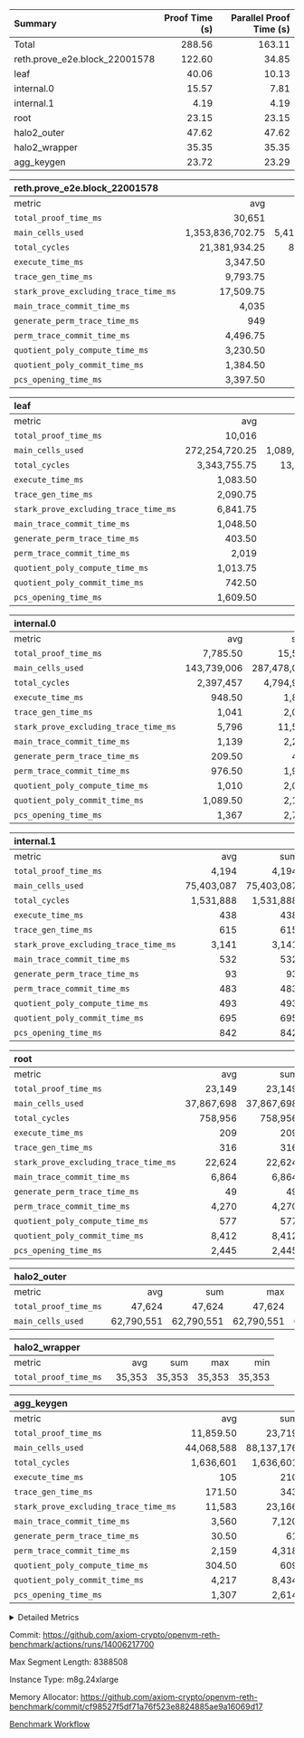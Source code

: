 | Summary | Proof Time (s) | Parallel Proof Time (s) |
|:---|---:|---:|
| Total |  288.56 |  163.11 |
| reth.prove_e2e.block_22001578 |  122.60 |  34.85 |
| leaf |  40.06 |  10.13 |
| internal.0 |  15.57 |  7.81 |
| internal.1 |  4.19 |  4.19 |
| root |  23.15 |  23.15 |
| halo2_outer |  47.62 |  47.62 |
| halo2_wrapper |  35.35 |  35.35 |
| agg_keygen |  23.72 |  23.29 |


| reth.prove_e2e.block_22001578 |||||
|:---|---:|---:|---:|---:|
|metric|avg|sum|max|min|
| `total_proof_time_ms ` |  30,651 |  122,604 |  34,847 |  25,988 |
| `main_cells_used     ` |  1,353,836,702.75 |  5,415,346,811 |  1,655,702,003 |  1,012,664,655 |
| `total_cycles        ` |  21,381,934.25 |  85,527,737 |  24,977,199 |  18,410,005 |
| `execute_time_ms     ` |  3,347.50 |  13,390 |  4,396 |  2,675 |
| `trace_gen_time_ms   ` |  9,793.75 |  39,175 |  10,578 |  9,049 |
| `stark_prove_excluding_trace_time_ms` |  17,509.75 |  70,039 |  20,580 |  14,264 |
| `main_trace_commit_time_ms` |  4,035 |  16,140 |  5,208 |  2,865 |
| `generate_perm_trace_time_ms` |  949 |  3,796 |  1,018 |  887 |
| `perm_trace_commit_time_ms` |  4,496.75 |  17,987 |  5,147 |  3,914 |
| `quotient_poly_compute_time_ms` |  3,230.50 |  12,922 |  4,264 |  2,126 |
| `quotient_poly_commit_time_ms` |  1,384.50 |  5,538 |  1,487 |  1,306 |
| `pcs_opening_time_ms ` |  3,397.50 |  13,590 |  3,557 |  3,097 |

| leaf |||||
|:---|---:|---:|---:|---:|
|metric|avg|sum|max|min|
| `total_proof_time_ms ` |  10,016 |  40,064 |  10,135 |  9,746 |
| `main_cells_used     ` |  272,254,720.25 |  1,089,018,881 |  280,092,540 |  252,503,618 |
| `total_cycles        ` |  3,343,755.75 |  13,375,023 |  3,460,610 |  3,076,796 |
| `execute_time_ms     ` |  1,083.50 |  4,334 |  1,115 |  1,011 |
| `trace_gen_time_ms   ` |  2,090.75 |  8,363 |  2,158 |  1,944 |
| `stark_prove_excluding_trace_time_ms` |  6,841.75 |  27,367 |  6,902 |  6,791 |
| `main_trace_commit_time_ms` |  1,048.50 |  4,194 |  1,059 |  1,027 |
| `generate_perm_trace_time_ms` |  403.50 |  1,614 |  409 |  400 |
| `perm_trace_commit_time_ms` |  2,019 |  8,076 |  2,032 |  1,996 |
| `quotient_poly_compute_time_ms` |  1,013.75 |  4,055 |  1,020 |  1,006 |
| `quotient_poly_commit_time_ms` |  742.50 |  2,970 |  751 |  733 |
| `pcs_opening_time_ms ` |  1,609.50 |  6,438 |  1,647 |  1,584 |

| internal.0 |||||
|:---|---:|---:|---:|---:|
|metric|avg|sum|max|min|
| `total_proof_time_ms ` |  7,785.50 |  15,571 |  7,806 |  7,765 |
| `main_cells_used     ` |  143,739,006 |  287,478,012 |  143,739,783 |  143,738,229 |
| `total_cycles        ` |  2,397,457 |  4,794,914 |  2,397,515 |  2,397,399 |
| `execute_time_ms     ` |  948.50 |  1,897 |  949 |  948 |
| `trace_gen_time_ms   ` |  1,041 |  2,082 |  1,046 |  1,036 |
| `stark_prove_excluding_trace_time_ms` |  5,796 |  11,592 |  5,811 |  5,781 |
| `main_trace_commit_time_ms` |  1,139 |  2,278 |  1,139 |  1,139 |
| `generate_perm_trace_time_ms` |  209.50 |  419 |  219 |  200 |
| `perm_trace_commit_time_ms` |  976.50 |  1,953 |  982 |  971 |
| `quotient_poly_compute_time_ms` |  1,010 |  2,020 |  1,013 |  1,007 |
| `quotient_poly_commit_time_ms` |  1,089.50 |  2,179 |  1,091 |  1,088 |
| `pcs_opening_time_ms ` |  1,367 |  2,734 |  1,372 |  1,362 |

| internal.1 |||||
|:---|---:|---:|---:|---:|
|metric|avg|sum|max|min|
| `total_proof_time_ms ` |  4,194 |  4,194 |  4,194 |  4,194 |
| `main_cells_used     ` |  75,403,087 |  75,403,087 |  75,403,087 |  75,403,087 |
| `total_cycles        ` |  1,531,888 |  1,531,888 |  1,531,888 |  1,531,888 |
| `execute_time_ms     ` |  438 |  438 |  438 |  438 |
| `trace_gen_time_ms   ` |  615 |  615 |  615 |  615 |
| `stark_prove_excluding_trace_time_ms` |  3,141 |  3,141 |  3,141 |  3,141 |
| `main_trace_commit_time_ms` |  532 |  532 |  532 |  532 |
| `generate_perm_trace_time_ms` |  93 |  93 |  93 |  93 |
| `perm_trace_commit_time_ms` |  483 |  483 |  483 |  483 |
| `quotient_poly_compute_time_ms` |  493 |  493 |  493 |  493 |
| `quotient_poly_commit_time_ms` |  695 |  695 |  695 |  695 |
| `pcs_opening_time_ms ` |  842 |  842 |  842 |  842 |

| root |||||
|:---|---:|---:|---:|---:|
|metric|avg|sum|max|min|
| `total_proof_time_ms ` |  23,149 |  23,149 |  23,149 |  23,149 |
| `main_cells_used     ` |  37,867,698 |  37,867,698 |  37,867,698 |  37,867,698 |
| `total_cycles        ` |  758,956 |  758,956 |  758,956 |  758,956 |
| `execute_time_ms     ` |  209 |  209 |  209 |  209 |
| `trace_gen_time_ms   ` |  316 |  316 |  316 |  316 |
| `stark_prove_excluding_trace_time_ms` |  22,624 |  22,624 |  22,624 |  22,624 |
| `main_trace_commit_time_ms` |  6,864 |  6,864 |  6,864 |  6,864 |
| `generate_perm_trace_time_ms` |  49 |  49 |  49 |  49 |
| `perm_trace_commit_time_ms` |  4,270 |  4,270 |  4,270 |  4,270 |
| `quotient_poly_compute_time_ms` |  577 |  577 |  577 |  577 |
| `quotient_poly_commit_time_ms` |  8,412 |  8,412 |  8,412 |  8,412 |
| `pcs_opening_time_ms ` |  2,445 |  2,445 |  2,445 |  2,445 |

| halo2_outer |||||
|:---|---:|---:|---:|---:|
|metric|avg|sum|max|min|
| `total_proof_time_ms ` |  47,624 |  47,624 |  47,624 |  47,624 |
| `main_cells_used     ` |  62,790,551 |  62,790,551 |  62,790,551 |  62,790,551 |

| halo2_wrapper |||||
|:---|---:|---:|---:|---:|
|metric|avg|sum|max|min|
| `total_proof_time_ms ` |  35,353 |  35,353 |  35,353 |  35,353 |

| agg_keygen |||||
|:---|---:|---:|---:|---:|
|metric|avg|sum|max|min|
| `total_proof_time_ms ` |  11,859.50 |  23,719 |  23,291 |  428 |
| `main_cells_used     ` |  44,068,588 |  88,137,176 |  87,209,105 |  928,071 |
| `total_cycles        ` |  1,636,601 |  1,636,601 |  1,636,601 |  1,636,601 |
| `execute_time_ms     ` |  105 |  210 |  210 |  0 |
| `trace_gen_time_ms   ` |  171.50 |  343 |  317 |  26 |
| `stark_prove_excluding_trace_time_ms` |  11,583 |  23,166 |  22,764 |  402 |
| `main_trace_commit_time_ms` |  3,560 |  7,120 |  7,069 |  51 |
| `generate_perm_trace_time_ms` |  30.50 |  61 |  51 |  10 |
| `perm_trace_commit_time_ms` |  2,159 |  4,318 |  4,268 |  50 |
| `quotient_poly_compute_time_ms` |  304.50 |  609 |  579 |  30 |
| `quotient_poly_commit_time_ms` |  4,217 |  8,434 |  8,376 |  58 |
| `pcs_opening_time_ms ` |  1,307 |  2,614 |  2,417 |  197 |



<details>
<summary>Detailed Metrics</summary>

| air_name | block_number | quotient_deg | interactions | constraints |
| --- | --- | --- | --- | --- |
| AccessAdapterAir<16> | 22001578 | 2 | 5 | 12 | 
| AccessAdapterAir<2> | 22001578 | 2 | 5 | 12 | 
| AccessAdapterAir<32> | 22001578 | 2 | 5 | 12 | 
| AccessAdapterAir<4> | 22001578 | 2 | 5 | 12 | 
| AccessAdapterAir<8> | 22001578 | 2 | 5 | 12 | 
| BitwiseOperationLookupAir<8> | 22001578 | 2 | 2 | 4 | 
| KeccakVmAir | 22001578 | 2 | 321 | 4,513 | 
| MemoryMerkleAir<8> | 22001578 | 2 | 4 | 39 | 
| PersistentBoundaryAir<8> | 22001578 | 2 | 3 | 7 | 
| PhantomAir | 22001578 | 2 | 3 | 5 | 
| Poseidon2PeripheryAir<BabyBearParameters>, 1> | 22001578 | 2 | 1 | 286 | 
| ProgramAir | 22001578 | 1 | 1 | 4 | 
| RangeTupleCheckerAir<2> | 22001578 | 1 | 1 | 4 | 
| Rv32HintStoreAir | 22001578 | 2 | 18 | 28 | 
| Sha256VmAir | 22001578 | 2 | 50 | 663 | 
| VariableRangeCheckerAir | 22001578 | 1 | 1 | 4 | 
| VmAirWrapper<Rv32BaseAluAdapterAir, BaseAluCoreAir<4, 8> | 22001578 | 2 | 20 | 37 | 
| VmAirWrapper<Rv32BaseAluAdapterAir, LessThanCoreAir<4, 8> | 22001578 | 2 | 18 | 40 | 
| VmAirWrapper<Rv32BaseAluAdapterAir, ShiftCoreAir<4, 8> | 22001578 | 2 | 24 | 91 | 
| VmAirWrapper<Rv32BranchAdapterAir, BranchEqualCoreAir<4> | 22001578 | 2 | 11 | 20 | 
| VmAirWrapper<Rv32BranchAdapterAir, BranchLessThanCoreAir<4, 8> | 22001578 | 2 | 13 | 35 | 
| VmAirWrapper<Rv32CondRdWriteAdapterAir, Rv32JalLuiCoreAir> | 22001578 | 2 | 10 | 18 | 
| VmAirWrapper<Rv32HeapAdapterAir<2, 32, 32>, BaseAluCoreAir<32, 8> | 22001578 | 2 | 61 | 126 | 
| VmAirWrapper<Rv32HeapAdapterAir<2, 32, 32>, LessThanCoreAir<32, 8> | 22001578 | 2 | 31 | 129 | 
| VmAirWrapper<Rv32HeapAdapterAir<2, 32, 32>, MultiplicationCoreAir<32, 8> | 22001578 | 2 | 61 | 57 | 
| VmAirWrapper<Rv32HeapAdapterAir<2, 32, 32>, ShiftCoreAir<32, 8> | 22001578 | 2 | 79 | 2,161 | 
| VmAirWrapper<Rv32HeapBranchAdapterAir<2, 32>, BranchEqualCoreAir<32> | 22001578 | 2 | 20 | 55 | 
| VmAirWrapper<Rv32HeapBranchAdapterAir<2, 32>, BranchLessThanCoreAir<32, 8> | 22001578 | 2 | 22 | 126 | 
| VmAirWrapper<Rv32IsEqualModAdapterAir<2, 1, 32, 32>, ModularIsEqualCoreAir<32, 4, 8> | 22001578 | 2 | 25 | 225 | 
| VmAirWrapper<Rv32IsEqualModAdapterAir<2, 3, 16, 48>, ModularIsEqualCoreAir<48, 4, 8> | 22001578 | 2 | 41 | 333 | 
| VmAirWrapper<Rv32JalrAdapterAir, Rv32JalrCoreAir> | 22001578 | 2 | 16 | 20 | 
| VmAirWrapper<Rv32LoadStoreAdapterAir, LoadSignExtendCoreAir<4, 8> | 22001578 | 2 | 18 | 33 | 
| VmAirWrapper<Rv32LoadStoreAdapterAir, LoadStoreCoreAir<4> | 22001578 | 2 | 17 | 40 | 
| VmAirWrapper<Rv32MultAdapterAir, DivRemCoreAir<4, 8> | 22001578 | 2 | 25 | 84 | 
| VmAirWrapper<Rv32MultAdapterAir, MulHCoreAir<4, 8> | 22001578 | 2 | 24 | 31 | 
| VmAirWrapper<Rv32MultAdapterAir, MultiplicationCoreAir<4, 8> | 22001578 | 2 | 19 | 19 | 
| VmAirWrapper<Rv32RdWriteAdapterAir, Rv32AuipcCoreAir> | 22001578 | 2 | 12 | 14 | 
| VmAirWrapper<Rv32VecHeapAdapterAir<1, 2, 2, 32, 32>, FieldExpressionCoreAir> | 22001578 | 2 | 415 | 480 | 
| VmAirWrapper<Rv32VecHeapAdapterAir<1, 6, 6, 16, 16>, FieldExpressionCoreAir> | 22001578 | 2 | 832 | 921 | 
| VmAirWrapper<Rv32VecHeapAdapterAir<2, 1, 1, 32, 32>, FieldExpressionCoreAir> | 22001578 | 2 | 158 | 190 | 
| VmAirWrapper<Rv32VecHeapAdapterAir<2, 2, 2, 32, 32>, FieldExpressionCoreAir> | 22001578 | 2 | 428 | 457 | 
| VmAirWrapper<Rv32VecHeapAdapterAir<2, 3, 3, 16, 16>, FieldExpressionCoreAir> | 22001578 | 2 | 246 | 288 | 
| VmAirWrapper<Rv32VecHeapAdapterAir<2, 6, 6, 16, 16>, FieldExpressionCoreAir> | 22001578 | 2 | 668 | 701 | 
| VmConnectorAir | 22001578 | 2 | 5 | 11 | 

| block_number | execute_time_ms |
| --- | --- |
| 22001578 | 211 | 

| group | air_name | block_number | rows | quotient_deg | prep_cols | perm_cols | main_cols | interactions | constraints | cells |
| --- | --- | --- | --- | --- | --- | --- | --- | --- | --- | --- |
| agg_keygen | AccessAdapterAir<16> | 22001578 |  | 2 |  |  |  | 5 | 12 |  | 
| agg_keygen | AccessAdapterAir<2> | 22001578 | 524,288 | 8 |  | 16 | 11 | 5 | 12 | 14,155,776 | 
| agg_keygen | AccessAdapterAir<32> | 22001578 |  | 2 |  |  |  | 5 | 12 |  | 
| agg_keygen | AccessAdapterAir<4> | 22001578 | 262,144 | 8 |  | 16 | 13 | 5 | 12 | 7,602,176 | 
| agg_keygen | AccessAdapterAir<8> | 22001578 | 8,192 | 8 |  | 16 | 17 | 5 | 12 | 270,336 | 
| agg_keygen | BitwiseOperationLookupAir<8> | 22001578 |  | 2 |  |  |  | 2 | 4 |  | 
| agg_keygen | FriReducedOpeningAir | 22001578 | 524,288 | 8 |  | 84 | 27 | 39 | 71 | 58,195,968 | 
| agg_keygen | JalRangeCheckAir | 22001578 | 65,536 | 8 |  | 28 | 12 | 9 | 14 | 2,621,440 | 
| agg_keygen | MemoryMerkleAir<8> | 22001578 |  | 2 |  |  |  | 4 | 39 |  | 
| agg_keygen | NativePoseidon2Air<BabyBearParameters>, 1> | 22001578 | 65,536 | 8 |  | 312 | 398 | 136 | 572 | 46,530,560 | 
| agg_keygen | PersistentBoundaryAir<8> | 22001578 |  | 2 |  |  |  | 3 | 7 |  | 
| agg_keygen | PhantomAir | 22001578 | 32,768 | 4 |  | 12 | 6 | 3 | 5 | 589,824 | 
| agg_keygen | Poseidon2PeripheryAir<BabyBearParameters>, 1> | 22001578 |  | 2 |  |  |  | 1 | 286 |  | 
| agg_keygen | ProgramAir | 22001578 | 131,072 | 1 |  | 8 | 10 | 1 | 4 | 2,359,296 | 
| agg_keygen | RangeTupleCheckerAir<2> | 22001578 |  | 1 |  |  |  | 1 | 4 |  | 
| agg_keygen | Rv32HintStoreAir | 22001578 |  | 2 |  |  |  | 18 | 28 |  | 
| agg_keygen | VariableRangeCheckerAir | 22001578 | 262,144 | 1 | 2 | 8 | 1 | 1 | 4 | 2,359,296 | 
| agg_keygen | VmAirWrapper<AluNativeAdapterAir, FieldArithmeticCoreAir> | 22001578 | 1,048,576 | 8 |  | 36 | 29 | 15 | 27 | 68,157,440 | 
| agg_keygen | VmAirWrapper<BranchNativeAdapterAir, BranchEqualCoreAir<1> | 22001578 | 262,144 | 8 |  | 28 | 23 | 11 | 25 | 13,369,344 | 
| agg_keygen | VmAirWrapper<NativeAdapterAir<2, 0>, PublicValuesCoreAir> | 22001578 | 64 | 8 |  | 28 | 27 | 11 | 30 | 3,520 | 
| agg_keygen | VmAirWrapper<NativeLoadStoreAdapterAir<1>, NativeLoadStoreCoreAir<1> | 22001578 | 524,288 | 8 |  | 40 | 21 | 15 | 20 | 31,981,568 | 
| agg_keygen | VmAirWrapper<NativeLoadStoreAdapterAir<4>, NativeLoadStoreCoreAir<4> | 22001578 | 131,072 | 8 |  | 40 | 27 | 15 | 20 | 8,781,824 | 
| agg_keygen | VmAirWrapper<NativeVectorizedAdapterAir<4>, FieldExtensionCoreAir> | 22001578 | 131,072 | 8 |  | 36 | 38 | 15 | 27 | 9,699,328 | 
| agg_keygen | VmAirWrapper<Rv32BaseAluAdapterAir, BaseAluCoreAir<4, 8> | 22001578 |  | 2 |  |  |  | 20 | 37 |  | 
| agg_keygen | VmAirWrapper<Rv32BaseAluAdapterAir, LessThanCoreAir<4, 8> | 22001578 |  | 2 |  |  |  | 18 | 40 |  | 
| agg_keygen | VmAirWrapper<Rv32BaseAluAdapterAir, ShiftCoreAir<4, 8> | 22001578 |  | 2 |  |  |  | 24 | 91 |  | 
| agg_keygen | VmAirWrapper<Rv32BranchAdapterAir, BranchEqualCoreAir<4> | 22001578 |  | 2 |  |  |  | 11 | 20 |  | 
| agg_keygen | VmAirWrapper<Rv32BranchAdapterAir, BranchLessThanCoreAir<4, 8> | 22001578 |  | 2 |  |  |  | 13 | 35 |  | 
| agg_keygen | VmAirWrapper<Rv32CondRdWriteAdapterAir, Rv32JalLuiCoreAir> | 22001578 |  | 2 |  |  |  | 10 | 18 |  | 
| agg_keygen | VmAirWrapper<Rv32JalrAdapterAir, Rv32JalrCoreAir> | 22001578 |  | 2 |  |  |  | 16 | 20 |  | 
| agg_keygen | VmAirWrapper<Rv32LoadStoreAdapterAir, LoadSignExtendCoreAir<4, 8> | 22001578 |  | 2 |  |  |  | 18 | 33 |  | 
| agg_keygen | VmAirWrapper<Rv32LoadStoreAdapterAir, LoadStoreCoreAir<4> | 22001578 |  | 2 |  |  |  | 17 | 40 |  | 
| agg_keygen | VmAirWrapper<Rv32MultAdapterAir, DivRemCoreAir<4, 8> | 22001578 |  | 2 |  |  |  | 25 | 84 |  | 
| agg_keygen | VmAirWrapper<Rv32MultAdapterAir, MulHCoreAir<4, 8> | 22001578 |  | 2 |  |  |  | 24 | 31 |  | 
| agg_keygen | VmAirWrapper<Rv32MultAdapterAir, MultiplicationCoreAir<4, 8> | 22001578 |  | 2 |  |  |  | 19 | 19 |  | 
| agg_keygen | VmAirWrapper<Rv32RdWriteAdapterAir, Rv32AuipcCoreAir> | 22001578 |  | 2 |  |  |  | 12 | 14 |  | 
| agg_keygen | VmConnectorAir | 22001578 | 2 | 8 | 1 | 16 | 5 | 5 | 11 | 42 | 
| agg_keygen | VolatileBoundaryAir | 22001578 | 131,072 | 8 |  | 20 | 12 | 7 | 19 | 4,194,304 | 

| group | air_name | block_number | idx | rows | prep_cols | perm_cols | main_cols | cells |
| --- | --- | --- | --- | --- | --- | --- | --- | --- |
| internal.0 | AccessAdapterAir<2> | 22001578 | 0 | 1,048,576 |  | 12 | 11 | 24,117,248 | 
| internal.0 | AccessAdapterAir<2> | 22001578 | 1 | 1,048,576 |  | 12 | 11 | 24,117,248 | 
| internal.0 | AccessAdapterAir<4> | 22001578 | 0 | 262,144 |  | 12 | 13 | 6,553,600 | 
| internal.0 | AccessAdapterAir<4> | 22001578 | 1 | 262,144 |  | 12 | 13 | 6,553,600 | 
| internal.0 | AccessAdapterAir<8> | 22001578 | 0 | 8,192 |  | 12 | 17 | 237,568 | 
| internal.0 | AccessAdapterAir<8> | 22001578 | 1 | 8,192 |  | 12 | 17 | 237,568 | 
| internal.0 | FriReducedOpeningAir | 22001578 | 0 | 1,048,576 |  | 44 | 27 | 74,448,896 | 
| internal.0 | FriReducedOpeningAir | 22001578 | 1 | 1,048,576 |  | 44 | 27 | 74,448,896 | 
| internal.0 | JalRangeCheckAir | 22001578 | 0 | 131,072 |  | 16 | 12 | 3,670,016 | 
| internal.0 | JalRangeCheckAir | 22001578 | 1 | 131,072 |  | 16 | 12 | 3,670,016 | 
| internal.0 | NativePoseidon2Air<BabyBearParameters>, 1> | 22001578 | 0 | 262,144 |  | 160 | 398 | 146,276,352 | 
| internal.0 | NativePoseidon2Air<BabyBearParameters>, 1> | 22001578 | 1 | 262,144 |  | 160 | 398 | 146,276,352 | 
| internal.0 | PhantomAir | 22001578 | 0 | 65,536 |  | 8 | 6 | 917,504 | 
| internal.0 | PhantomAir | 22001578 | 1 | 65,536 |  | 8 | 6 | 917,504 | 
| internal.0 | ProgramAir | 22001578 | 0 | 131,072 |  | 8 | 10 | 2,359,296 | 
| internal.0 | ProgramAir | 22001578 | 1 | 131,072 |  | 8 | 10 | 2,359,296 | 
| internal.0 | VariableRangeCheckerAir | 22001578 | 0 | 262,144 | 2 | 8 | 1 | 2,359,296 | 
| internal.0 | VariableRangeCheckerAir | 22001578 | 1 | 262,144 | 2 | 8 | 1 | 2,359,296 | 
| internal.0 | VmAirWrapper<AluNativeAdapterAir, FieldArithmeticCoreAir> | 22001578 | 0 | 2,097,152 |  | 20 | 29 | 102,760,448 | 
| internal.0 | VmAirWrapper<AluNativeAdapterAir, FieldArithmeticCoreAir> | 22001578 | 1 | 2,097,152 |  | 20 | 29 | 102,760,448 | 
| internal.0 | VmAirWrapper<BranchNativeAdapterAir, BranchEqualCoreAir<1> | 22001578 | 0 | 262,144 |  | 16 | 23 | 10,223,616 | 
| internal.0 | VmAirWrapper<BranchNativeAdapterAir, BranchEqualCoreAir<1> | 22001578 | 1 | 262,144 |  | 16 | 23 | 10,223,616 | 
| internal.0 | VmAirWrapper<NativeAdapterAir<2, 0>, PublicValuesCoreAir> | 22001578 | 0 | 64 |  | 16 | 23 | 2,496 | 
| internal.0 | VmAirWrapper<NativeAdapterAir<2, 0>, PublicValuesCoreAir> | 22001578 | 1 | 64 |  | 16 | 23 | 2,496 | 
| internal.0 | VmAirWrapper<NativeLoadStoreAdapterAir<1>, NativeLoadStoreCoreAir<1> | 22001578 | 0 | 524,288 |  | 24 | 21 | 23,592,960 | 
| internal.0 | VmAirWrapper<NativeLoadStoreAdapterAir<1>, NativeLoadStoreCoreAir<1> | 22001578 | 1 | 524,288 |  | 24 | 21 | 23,592,960 | 
| internal.0 | VmAirWrapper<NativeLoadStoreAdapterAir<4>, NativeLoadStoreCoreAir<4> | 22001578 | 0 | 262,144 |  | 24 | 27 | 13,369,344 | 
| internal.0 | VmAirWrapper<NativeLoadStoreAdapterAir<4>, NativeLoadStoreCoreAir<4> | 22001578 | 1 | 262,144 |  | 24 | 27 | 13,369,344 | 
| internal.0 | VmAirWrapper<NativeVectorizedAdapterAir<4>, FieldExtensionCoreAir> | 22001578 | 0 | 262,144 |  | 20 | 38 | 15,204,352 | 
| internal.0 | VmAirWrapper<NativeVectorizedAdapterAir<4>, FieldExtensionCoreAir> | 22001578 | 1 | 262,144 |  | 20 | 38 | 15,204,352 | 
| internal.0 | VmConnectorAir | 22001578 | 0 | 2 | 1 | 12 | 5 | 34 | 
| internal.0 | VmConnectorAir | 22001578 | 1 | 2 | 1 | 12 | 5 | 34 | 
| internal.0 | VolatileBoundaryAir | 22001578 | 0 | 262,144 |  | 12 | 12 | 6,291,456 | 
| internal.0 | VolatileBoundaryAir | 22001578 | 1 | 262,144 |  | 12 | 12 | 6,291,456 | 
| internal.1 | AccessAdapterAir<2> | 22001578 | 2 | 524,288 |  | 12 | 11 | 12,058,624 | 
| internal.1 | AccessAdapterAir<4> | 22001578 | 2 | 262,144 |  | 12 | 13 | 6,553,600 | 
| internal.1 | AccessAdapterAir<8> | 22001578 | 2 | 8,192 |  | 12 | 17 | 237,568 | 
| internal.1 | FriReducedOpeningAir | 22001578 | 2 | 262,144 |  | 44 | 27 | 18,612,224 | 
| internal.1 | JalRangeCheckAir | 22001578 | 2 | 65,536 |  | 16 | 12 | 1,835,008 | 
| internal.1 | NativePoseidon2Air<BabyBearParameters>, 1> | 22001578 | 2 | 65,536 |  | 160 | 398 | 36,569,088 | 
| internal.1 | PhantomAir | 22001578 | 2 | 16,384 |  | 8 | 6 | 229,376 | 
| internal.1 | ProgramAir | 22001578 | 2 | 131,072 |  | 8 | 10 | 2,359,296 | 
| internal.1 | VariableRangeCheckerAir | 22001578 | 2 | 262,144 | 2 | 8 | 1 | 2,359,296 | 
| internal.1 | VmAirWrapper<AluNativeAdapterAir, FieldArithmeticCoreAir> | 22001578 | 2 | 1,048,576 |  | 20 | 29 | 51,380,224 | 
| internal.1 | VmAirWrapper<BranchNativeAdapterAir, BranchEqualCoreAir<1> | 22001578 | 2 | 262,144 |  | 16 | 23 | 10,223,616 | 
| internal.1 | VmAirWrapper<NativeAdapterAir<2, 0>, PublicValuesCoreAir> | 22001578 | 2 | 64 |  | 16 | 23 | 2,496 | 
| internal.1 | VmAirWrapper<NativeLoadStoreAdapterAir<1>, NativeLoadStoreCoreAir<1> | 22001578 | 2 | 524,288 |  | 24 | 21 | 23,592,960 | 
| internal.1 | VmAirWrapper<NativeLoadStoreAdapterAir<4>, NativeLoadStoreCoreAir<4> | 22001578 | 2 | 131,072 |  | 24 | 27 | 6,684,672 | 
| internal.1 | VmAirWrapper<NativeVectorizedAdapterAir<4>, FieldExtensionCoreAir> | 22001578 | 2 | 131,072 |  | 20 | 38 | 7,602,176 | 
| internal.1 | VmConnectorAir | 22001578 | 2 | 2 | 1 | 12 | 5 | 34 | 
| internal.1 | VolatileBoundaryAir | 22001578 | 2 | 131,072 |  | 12 | 12 | 3,145,728 | 
| leaf | AccessAdapterAir<2> | 22001578 | 0 | 2,097,152 |  | 16 | 11 | 56,623,104 | 
| leaf | AccessAdapterAir<2> | 22001578 | 1 | 2,097,152 |  | 16 | 11 | 56,623,104 | 
| leaf | AccessAdapterAir<2> | 22001578 | 2 | 2,097,152 |  | 16 | 11 | 56,623,104 | 
| leaf | AccessAdapterAir<2> | 22001578 | 3 | 2,097,152 |  | 16 | 11 | 56,623,104 | 
| leaf | AccessAdapterAir<4> | 22001578 | 0 | 1,048,576 |  | 16 | 13 | 30,408,704 | 
| leaf | AccessAdapterAir<4> | 22001578 | 1 | 1,048,576 |  | 16 | 13 | 30,408,704 | 
| leaf | AccessAdapterAir<4> | 22001578 | 2 | 1,048,576 |  | 16 | 13 | 30,408,704 | 
| leaf | AccessAdapterAir<4> | 22001578 | 3 | 1,048,576 |  | 16 | 13 | 30,408,704 | 
| leaf | AccessAdapterAir<8> | 22001578 | 0 | 32,768 |  | 16 | 17 | 1,081,344 | 
| leaf | AccessAdapterAir<8> | 22001578 | 1 | 32,768 |  | 16 | 17 | 1,081,344 | 
| leaf | AccessAdapterAir<8> | 22001578 | 2 | 32,768 |  | 16 | 17 | 1,081,344 | 
| leaf | AccessAdapterAir<8> | 22001578 | 3 | 32,768 |  | 16 | 17 | 1,081,344 | 
| leaf | FriReducedOpeningAir | 22001578 | 0 | 4,194,304 |  | 84 | 27 | 465,567,744 | 
| leaf | FriReducedOpeningAir | 22001578 | 1 | 4,194,304 |  | 84 | 27 | 465,567,744 | 
| leaf | FriReducedOpeningAir | 22001578 | 2 | 4,194,304 |  | 84 | 27 | 465,567,744 | 
| leaf | FriReducedOpeningAir | 22001578 | 3 | 4,194,304 |  | 84 | 27 | 465,567,744 | 
| leaf | JalRangeCheckAir | 22001578 | 0 | 65,536 |  | 28 | 12 | 2,621,440 | 
| leaf | JalRangeCheckAir | 22001578 | 1 | 65,536 |  | 28 | 12 | 2,621,440 | 
| leaf | JalRangeCheckAir | 22001578 | 2 | 65,536 |  | 28 | 12 | 2,621,440 | 
| leaf | JalRangeCheckAir | 22001578 | 3 | 65,536 |  | 28 | 12 | 2,621,440 | 
| leaf | NativePoseidon2Air<BabyBearParameters>, 1> | 22001578 | 0 | 262,144 |  | 312 | 398 | 186,122,240 | 
| leaf | NativePoseidon2Air<BabyBearParameters>, 1> | 22001578 | 1 | 262,144 |  | 312 | 398 | 186,122,240 | 
| leaf | NativePoseidon2Air<BabyBearParameters>, 1> | 22001578 | 2 | 262,144 |  | 312 | 398 | 186,122,240 | 
| leaf | NativePoseidon2Air<BabyBearParameters>, 1> | 22001578 | 3 | 262,144 |  | 312 | 398 | 186,122,240 | 
| leaf | PhantomAir | 22001578 | 0 | 32,768 |  | 12 | 6 | 589,824 | 
| leaf | PhantomAir | 22001578 | 1 | 32,768 |  | 12 | 6 | 589,824 | 
| leaf | PhantomAir | 22001578 | 2 | 32,768 |  | 12 | 6 | 589,824 | 
| leaf | PhantomAir | 22001578 | 3 | 32,768 |  | 12 | 6 | 589,824 | 
| leaf | ProgramAir | 22001578 | 0 | 2,097,152 |  | 8 | 10 | 37,748,736 | 
| leaf | ProgramAir | 22001578 | 1 | 2,097,152 |  | 8 | 10 | 37,748,736 | 
| leaf | ProgramAir | 22001578 | 2 | 2,097,152 |  | 8 | 10 | 37,748,736 | 
| leaf | ProgramAir | 22001578 | 3 | 2,097,152 |  | 8 | 10 | 37,748,736 | 
| leaf | VariableRangeCheckerAir | 22001578 | 0 | 262,144 | 2 | 8 | 1 | 2,359,296 | 
| leaf | VariableRangeCheckerAir | 22001578 | 1 | 262,144 | 2 | 8 | 1 | 2,359,296 | 
| leaf | VariableRangeCheckerAir | 22001578 | 2 | 262,144 | 2 | 8 | 1 | 2,359,296 | 
| leaf | VariableRangeCheckerAir | 22001578 | 3 | 262,144 | 2 | 8 | 1 | 2,359,296 | 
| leaf | VmAirWrapper<AluNativeAdapterAir, FieldArithmeticCoreAir> | 22001578 | 0 | 2,097,152 |  | 36 | 29 | 136,314,880 | 
| leaf | VmAirWrapper<AluNativeAdapterAir, FieldArithmeticCoreAir> | 22001578 | 1 | 2,097,152 |  | 36 | 29 | 136,314,880 | 
| leaf | VmAirWrapper<AluNativeAdapterAir, FieldArithmeticCoreAir> | 22001578 | 2 | 2,097,152 |  | 36 | 29 | 136,314,880 | 
| leaf | VmAirWrapper<AluNativeAdapterAir, FieldArithmeticCoreAir> | 22001578 | 3 | 2,097,152 |  | 36 | 29 | 136,314,880 | 
| leaf | VmAirWrapper<BranchNativeAdapterAir, BranchEqualCoreAir<1> | 22001578 | 0 | 524,288 |  | 28 | 23 | 26,738,688 | 
| leaf | VmAirWrapper<BranchNativeAdapterAir, BranchEqualCoreAir<1> | 22001578 | 1 | 524,288 |  | 28 | 23 | 26,738,688 | 
| leaf | VmAirWrapper<BranchNativeAdapterAir, BranchEqualCoreAir<1> | 22001578 | 2 | 524,288 |  | 28 | 23 | 26,738,688 | 
| leaf | VmAirWrapper<BranchNativeAdapterAir, BranchEqualCoreAir<1> | 22001578 | 3 | 524,288 |  | 28 | 23 | 26,738,688 | 
| leaf | VmAirWrapper<NativeAdapterAir<2, 0>, PublicValuesCoreAir> | 22001578 | 0 | 64 |  | 28 | 27 | 3,520 | 
| leaf | VmAirWrapper<NativeAdapterAir<2, 0>, PublicValuesCoreAir> | 22001578 | 1 | 64 |  | 28 | 27 | 3,520 | 
| leaf | VmAirWrapper<NativeAdapterAir<2, 0>, PublicValuesCoreAir> | 22001578 | 2 | 64 |  | 28 | 27 | 3,520 | 
| leaf | VmAirWrapper<NativeAdapterAir<2, 0>, PublicValuesCoreAir> | 22001578 | 3 | 64 |  | 28 | 27 | 3,520 | 
| leaf | VmAirWrapper<NativeLoadStoreAdapterAir<1>, NativeLoadStoreCoreAir<1> | 22001578 | 0 | 1,048,576 |  | 40 | 21 | 63,963,136 | 
| leaf | VmAirWrapper<NativeLoadStoreAdapterAir<1>, NativeLoadStoreCoreAir<1> | 22001578 | 1 | 1,048,576 |  | 40 | 21 | 63,963,136 | 
| leaf | VmAirWrapper<NativeLoadStoreAdapterAir<1>, NativeLoadStoreCoreAir<1> | 22001578 | 2 | 1,048,576 |  | 40 | 21 | 63,963,136 | 
| leaf | VmAirWrapper<NativeLoadStoreAdapterAir<1>, NativeLoadStoreCoreAir<1> | 22001578 | 3 | 1,048,576 |  | 40 | 21 | 63,963,136 | 
| leaf | VmAirWrapper<NativeLoadStoreAdapterAir<4>, NativeLoadStoreCoreAir<4> | 22001578 | 0 | 262,144 |  | 40 | 27 | 17,563,648 | 
| leaf | VmAirWrapper<NativeLoadStoreAdapterAir<4>, NativeLoadStoreCoreAir<4> | 22001578 | 1 | 262,144 |  | 40 | 27 | 17,563,648 | 
| leaf | VmAirWrapper<NativeLoadStoreAdapterAir<4>, NativeLoadStoreCoreAir<4> | 22001578 | 2 | 262,144 |  | 40 | 27 | 17,563,648 | 
| leaf | VmAirWrapper<NativeLoadStoreAdapterAir<4>, NativeLoadStoreCoreAir<4> | 22001578 | 3 | 262,144 |  | 40 | 27 | 17,563,648 | 
| leaf | VmAirWrapper<NativeVectorizedAdapterAir<4>, FieldExtensionCoreAir> | 22001578 | 0 | 262,144 |  | 36 | 38 | 19,398,656 | 
| leaf | VmAirWrapper<NativeVectorizedAdapterAir<4>, FieldExtensionCoreAir> | 22001578 | 1 | 524,288 |  | 36 | 38 | 38,797,312 | 
| leaf | VmAirWrapper<NativeVectorizedAdapterAir<4>, FieldExtensionCoreAir> | 22001578 | 2 | 524,288 |  | 36 | 38 | 38,797,312 | 
| leaf | VmAirWrapper<NativeVectorizedAdapterAir<4>, FieldExtensionCoreAir> | 22001578 | 3 | 524,288 |  | 36 | 38 | 38,797,312 | 
| leaf | VmConnectorAir | 22001578 | 0 | 2 | 1 | 16 | 5 | 42 | 
| leaf | VmConnectorAir | 22001578 | 1 | 2 | 1 | 16 | 5 | 42 | 
| leaf | VmConnectorAir | 22001578 | 2 | 2 | 1 | 16 | 5 | 42 | 
| leaf | VmConnectorAir | 22001578 | 3 | 2 | 1 | 16 | 5 | 42 | 
| leaf | VolatileBoundaryAir | 22001578 | 0 | 1,048,576 |  | 20 | 12 | 33,554,432 | 
| leaf | VolatileBoundaryAir | 22001578 | 1 | 1,048,576 |  | 20 | 12 | 33,554,432 | 
| leaf | VolatileBoundaryAir | 22001578 | 2 | 1,048,576 |  | 20 | 12 | 33,554,432 | 
| leaf | VolatileBoundaryAir | 22001578 | 3 | 1,048,576 |  | 20 | 12 | 33,554,432 | 
| root | AccessAdapterAir<2> | 22001578 | 0 | 262,144 |  | 8 | 11 | 4,980,736 | 
| root | AccessAdapterAir<4> | 22001578 | 0 | 131,072 |  | 8 | 13 | 2,752,512 | 
| root | AccessAdapterAir<8> | 22001578 | 0 | 4,096 |  | 8 | 17 | 102,400 | 
| root | FriReducedOpeningAir | 22001578 | 0 | 131,072 |  | 24 | 27 | 6,684,672 | 
| root | JalRangeCheckAir | 22001578 | 0 | 32,768 |  | 12 | 12 | 786,432 | 
| root | NativePoseidon2Air<BabyBearParameters>, 1> | 22001578 | 0 | 32,768 |  | 84 | 398 | 15,794,176 | 
| root | PhantomAir | 22001578 | 0 | 8,192 |  | 8 | 6 | 114,688 | 
| root | ProgramAir | 22001578 | 0 | 131,072 |  | 8 | 10 | 2,359,296 | 
| root | VariableRangeCheckerAir | 22001578 | 0 | 262,144 | 2 | 8 | 1 | 2,359,296 | 
| root | VmAirWrapper<AluNativeAdapterAir, FieldArithmeticCoreAir> | 22001578 | 0 | 524,288 |  | 12 | 29 | 21,495,808 | 
| root | VmAirWrapper<BranchNativeAdapterAir, BranchEqualCoreAir<1> | 22001578 | 0 | 131,072 |  | 12 | 23 | 4,587,520 | 
| root | VmAirWrapper<NativeAdapterAir<2, 0>, PublicValuesCoreAir> | 22001578 | 0 | 64 |  | 12 | 22 | 2,176 | 
| root | VmAirWrapper<NativeLoadStoreAdapterAir<1>, NativeLoadStoreCoreAir<1> | 22001578 | 0 | 262,144 |  | 16 | 21 | 9,699,328 | 
| root | VmAirWrapper<NativeLoadStoreAdapterAir<4>, NativeLoadStoreCoreAir<4> | 22001578 | 0 | 65,536 |  | 16 | 27 | 2,818,048 | 
| root | VmAirWrapper<NativeVectorizedAdapterAir<4>, FieldExtensionCoreAir> | 22001578 | 0 | 65,536 |  | 12 | 38 | 3,276,800 | 
| root | VmConnectorAir | 22001578 | 0 | 2 | 1 | 8 | 5 | 26 | 
| root | VolatileBoundaryAir | 22001578 | 0 | 131,072 |  | 8 | 12 | 2,621,440 | 

| group | air_name | block_number | segment | rows | prep_cols | perm_cols | main_cols | cells |
| --- | --- | --- | --- | --- | --- | --- | --- | --- |
| agg_keygen | AccessAdapterAir<16> | 22001578 | 0 | 1 |  | 16 | 25 | 41 | 
| agg_keygen | AccessAdapterAir<2> | 22001578 | 0 | 1 |  | 16 | 11 | 27 | 
| agg_keygen | AccessAdapterAir<32> | 22001578 | 0 | 1 |  | 16 | 41 | 57 | 
| agg_keygen | AccessAdapterAir<4> | 22001578 | 0 | 1 |  | 16 | 13 | 29 | 
| agg_keygen | AccessAdapterAir<8> | 22001578 | 0 | 1 |  | 16 | 17 | 33 | 
| agg_keygen | BitwiseOperationLookupAir<8> | 22001578 | 0 | 65,536 | 3 | 8 | 2 | 655,360 | 
| agg_keygen | MemoryMerkleAir<8> | 22001578 | 0 | 64 |  | 16 | 32 | 3,072 | 
| agg_keygen | PersistentBoundaryAir<8> | 22001578 | 0 | 1 |  | 12 | 20 | 32 | 
| agg_keygen | PhantomAir | 22001578 | 0 | 1 |  | 12 | 6 | 18 | 
| agg_keygen | Poseidon2PeripheryAir<BabyBearParameters>, 1> | 22001578 | 0 | 32 |  | 8 | 300 | 9,856 | 
| agg_keygen | ProgramAir | 22001578 | 0 | 1 |  | 8 | 10 | 18 | 
| agg_keygen | RangeTupleCheckerAir<2> | 22001578 | 0 | 524,288 | 2 | 8 | 1 | 4,718,592 | 
| agg_keygen | Rv32HintStoreAir | 22001578 | 0 | 1 |  | 44 | 32 | 76 | 
| agg_keygen | VariableRangeCheckerAir | 22001578 | 0 | 262,144 | 2 | 8 | 1 | 2,359,296 | 
| agg_keygen | VmAirWrapper<Rv32BaseAluAdapterAir, BaseAluCoreAir<4, 8> | 22001578 | 0 | 1 |  | 52 | 36 | 88 | 
| agg_keygen | VmAirWrapper<Rv32BaseAluAdapterAir, LessThanCoreAir<4, 8> | 22001578 | 0 | 1 |  | 40 | 37 | 77 | 
| agg_keygen | VmAirWrapper<Rv32BaseAluAdapterAir, ShiftCoreAir<4, 8> | 22001578 | 0 | 1 |  | 52 | 53 | 105 | 
| agg_keygen | VmAirWrapper<Rv32BranchAdapterAir, BranchEqualCoreAir<4> | 22001578 | 0 | 1 |  | 28 | 26 | 54 | 
| agg_keygen | VmAirWrapper<Rv32BranchAdapterAir, BranchLessThanCoreAir<4, 8> | 22001578 | 0 | 1 |  | 32 | 32 | 64 | 
| agg_keygen | VmAirWrapper<Rv32CondRdWriteAdapterAir, Rv32JalLuiCoreAir> | 22001578 | 0 | 1 |  | 28 | 18 | 46 | 
| agg_keygen | VmAirWrapper<Rv32JalrAdapterAir, Rv32JalrCoreAir> | 22001578 | 0 | 1 |  | 36 | 28 | 64 | 
| agg_keygen | VmAirWrapper<Rv32LoadStoreAdapterAir, LoadSignExtendCoreAir<4, 8> | 22001578 | 0 | 1 |  | 52 | 36 | 88 | 
| agg_keygen | VmAirWrapper<Rv32LoadStoreAdapterAir, LoadStoreCoreAir<4> | 22001578 | 0 | 1 |  | 52 | 41 | 93 | 
| agg_keygen | VmAirWrapper<Rv32MultAdapterAir, DivRemCoreAir<4, 8> | 22001578 | 0 | 1 |  | 72 | 59 | 131 | 
| agg_keygen | VmAirWrapper<Rv32MultAdapterAir, MulHCoreAir<4, 8> | 22001578 | 0 | 1 |  | 72 | 39 | 111 | 
| agg_keygen | VmAirWrapper<Rv32MultAdapterAir, MultiplicationCoreAir<4, 8> | 22001578 | 0 | 1 |  | 52 | 31 | 83 | 
| agg_keygen | VmAirWrapper<Rv32RdWriteAdapterAir, Rv32AuipcCoreAir> | 22001578 | 0 | 1 |  | 28 | 20 | 48 | 
| agg_keygen | VmConnectorAir | 22001578 | 0 | 2 | 1 | 16 | 5 | 42 | 
| reth.prove_e2e.block_22001578 | AccessAdapterAir<16> | 22001578 | 0 | 64 |  | 16 | 25 | 2,624 | 
| reth.prove_e2e.block_22001578 | AccessAdapterAir<16> | 22001578 | 1 | 524,288 |  | 16 | 25 | 21,495,808 | 
| reth.prove_e2e.block_22001578 | AccessAdapterAir<16> | 22001578 | 2 | 262,144 |  | 16 | 25 | 10,747,904 | 
| reth.prove_e2e.block_22001578 | AccessAdapterAir<16> | 22001578 | 3 | 131,072 |  | 16 | 25 | 5,373,952 | 
| reth.prove_e2e.block_22001578 | AccessAdapterAir<2> | 22001578 | 2 | 1,024 |  | 16 | 11 | 27,648 | 
| reth.prove_e2e.block_22001578 | AccessAdapterAir<2> | 22001578 | 3 | 131,072 |  | 16 | 11 | 3,538,944 | 
| reth.prove_e2e.block_22001578 | AccessAdapterAir<32> | 22001578 | 0 | 32 |  | 16 | 41 | 1,824 | 
| reth.prove_e2e.block_22001578 | AccessAdapterAir<32> | 22001578 | 1 | 262,144 |  | 16 | 41 | 14,942,208 | 
| reth.prove_e2e.block_22001578 | AccessAdapterAir<32> | 22001578 | 2 | 131,072 |  | 16 | 41 | 7,471,104 | 
| reth.prove_e2e.block_22001578 | AccessAdapterAir<32> | 22001578 | 3 | 65,536 |  | 16 | 41 | 3,735,552 | 
| reth.prove_e2e.block_22001578 | AccessAdapterAir<4> | 22001578 | 0 | 64 |  | 16 | 13 | 1,856 | 
| reth.prove_e2e.block_22001578 | AccessAdapterAir<4> | 22001578 | 2 | 1,024 |  | 16 | 13 | 29,696 | 
| reth.prove_e2e.block_22001578 | AccessAdapterAir<4> | 22001578 | 3 | 65,536 |  | 16 | 13 | 1,900,544 | 
| reth.prove_e2e.block_22001578 | AccessAdapterAir<8> | 22001578 | 0 | 1,048,576 |  | 16 | 17 | 34,603,008 | 
| reth.prove_e2e.block_22001578 | AccessAdapterAir<8> | 22001578 | 1 | 2,097,152 |  | 16 | 17 | 69,206,016 | 
| reth.prove_e2e.block_22001578 | AccessAdapterAir<8> | 22001578 | 2 | 2,097,152 |  | 16 | 17 | 69,206,016 | 
| reth.prove_e2e.block_22001578 | AccessAdapterAir<8> | 22001578 | 3 | 2,097,152 |  | 16 | 17 | 69,206,016 | 
| reth.prove_e2e.block_22001578 | BitwiseOperationLookupAir<8> | 22001578 | 0 | 65,536 | 3 | 8 | 2 | 655,360 | 
| reth.prove_e2e.block_22001578 | BitwiseOperationLookupAir<8> | 22001578 | 1 | 65,536 | 3 | 8 | 2 | 655,360 | 
| reth.prove_e2e.block_22001578 | BitwiseOperationLookupAir<8> | 22001578 | 2 | 65,536 | 3 | 8 | 2 | 655,360 | 
| reth.prove_e2e.block_22001578 | BitwiseOperationLookupAir<8> | 22001578 | 3 | 65,536 | 3 | 8 | 2 | 655,360 | 
| reth.prove_e2e.block_22001578 | KeccakVmAir | 22001578 | 0 | 1 |  | 1,056 | 3,163 | 4,219 | 
| reth.prove_e2e.block_22001578 | KeccakVmAir | 22001578 | 1 | 262,144 |  | 1,056 | 3,163 | 1,105,985,536 | 
| reth.prove_e2e.block_22001578 | KeccakVmAir | 22001578 | 2 | 16,384 |  | 1,056 | 3,163 | 69,124,096 | 
| reth.prove_e2e.block_22001578 | KeccakVmAir | 22001578 | 3 | 262,144 |  | 1,056 | 3,163 | 1,105,985,536 | 
| reth.prove_e2e.block_22001578 | MemoryMerkleAir<8> | 22001578 | 0 | 1,048,576 |  | 16 | 32 | 50,331,648 | 
| reth.prove_e2e.block_22001578 | MemoryMerkleAir<8> | 22001578 | 1 | 1,048,576 |  | 16 | 32 | 50,331,648 | 
| reth.prove_e2e.block_22001578 | MemoryMerkleAir<8> | 22001578 | 2 | 1,048,576 |  | 16 | 32 | 50,331,648 | 
| reth.prove_e2e.block_22001578 | MemoryMerkleAir<8> | 22001578 | 3 | 2,097,152 |  | 16 | 32 | 100,663,296 | 
| reth.prove_e2e.block_22001578 | PersistentBoundaryAir<8> | 22001578 | 0 | 1,048,576 |  | 12 | 20 | 33,554,432 | 
| reth.prove_e2e.block_22001578 | PersistentBoundaryAir<8> | 22001578 | 1 | 1,048,576 |  | 12 | 20 | 33,554,432 | 
| reth.prove_e2e.block_22001578 | PersistentBoundaryAir<8> | 22001578 | 2 | 1,048,576 |  | 12 | 20 | 33,554,432 | 
| reth.prove_e2e.block_22001578 | PersistentBoundaryAir<8> | 22001578 | 3 | 1,048,576 |  | 12 | 20 | 33,554,432 | 
| reth.prove_e2e.block_22001578 | PhantomAir | 22001578 | 0 | 4 |  | 12 | 6 | 72 | 
| reth.prove_e2e.block_22001578 | PhantomAir | 22001578 | 1 | 128 |  | 12 | 6 | 2,304 | 
| reth.prove_e2e.block_22001578 | PhantomAir | 22001578 | 2 | 128 |  | 12 | 6 | 2,304 | 
| reth.prove_e2e.block_22001578 | PhantomAir | 22001578 | 3 | 16 |  | 12 | 6 | 288 | 
| reth.prove_e2e.block_22001578 | Poseidon2PeripheryAir<BabyBearParameters>, 1> | 22001578 | 0 | 1,048,576 |  | 8 | 300 | 322,961,408 | 
| reth.prove_e2e.block_22001578 | Poseidon2PeripheryAir<BabyBearParameters>, 1> | 22001578 | 1 | 1,048,576 |  | 8 | 300 | 322,961,408 | 
| reth.prove_e2e.block_22001578 | Poseidon2PeripheryAir<BabyBearParameters>, 1> | 22001578 | 2 | 524,288 |  | 8 | 300 | 161,480,704 | 
| reth.prove_e2e.block_22001578 | Poseidon2PeripheryAir<BabyBearParameters>, 1> | 22001578 | 3 | 1,048,576 |  | 8 | 300 | 322,961,408 | 
| reth.prove_e2e.block_22001578 | ProgramAir | 22001578 | 0 | 1,048,576 |  | 8 | 10 | 18,874,368 | 
| reth.prove_e2e.block_22001578 | ProgramAir | 22001578 | 1 | 1,048,576 |  | 8 | 10 | 18,874,368 | 
| reth.prove_e2e.block_22001578 | ProgramAir | 22001578 | 2 | 1,048,576 |  | 8 | 10 | 18,874,368 | 
| reth.prove_e2e.block_22001578 | ProgramAir | 22001578 | 3 | 1,048,576 |  | 8 | 10 | 18,874,368 | 
| reth.prove_e2e.block_22001578 | RangeTupleCheckerAir<2> | 22001578 | 0 | 2,097,152 | 2 | 8 | 1 | 18,874,368 | 
| reth.prove_e2e.block_22001578 | RangeTupleCheckerAir<2> | 22001578 | 1 | 2,097,152 | 2 | 8 | 1 | 18,874,368 | 
| reth.prove_e2e.block_22001578 | RangeTupleCheckerAir<2> | 22001578 | 2 | 2,097,152 | 2 | 8 | 1 | 18,874,368 | 
| reth.prove_e2e.block_22001578 | RangeTupleCheckerAir<2> | 22001578 | 3 | 2,097,152 | 2 | 8 | 1 | 18,874,368 | 
| reth.prove_e2e.block_22001578 | Rv32HintStoreAir | 22001578 | 0 | 524,288 |  | 44 | 32 | 39,845,888 | 
| reth.prove_e2e.block_22001578 | Rv32HintStoreAir | 22001578 | 1 | 524,288 |  | 44 | 32 | 39,845,888 | 
| reth.prove_e2e.block_22001578 | Rv32HintStoreAir | 22001578 | 2 | 256 |  | 44 | 32 | 19,456 | 
| reth.prove_e2e.block_22001578 | Rv32HintStoreAir | 22001578 | 3 | 16 |  | 44 | 32 | 1,216 | 
| reth.prove_e2e.block_22001578 | VariableRangeCheckerAir | 22001578 | 0 | 262,144 | 2 | 8 | 1 | 2,359,296 | 
| reth.prove_e2e.block_22001578 | VariableRangeCheckerAir | 22001578 | 1 | 262,144 | 2 | 8 | 1 | 2,359,296 | 
| reth.prove_e2e.block_22001578 | VariableRangeCheckerAir | 22001578 | 2 | 262,144 | 2 | 8 | 1 | 2,359,296 | 
| reth.prove_e2e.block_22001578 | VariableRangeCheckerAir | 22001578 | 3 | 262,144 | 2 | 8 | 1 | 2,359,296 | 
| reth.prove_e2e.block_22001578 | VmAirWrapper<Rv32BaseAluAdapterAir, BaseAluCoreAir<4, 8> | 22001578 | 0 | 8,388,608 |  | 52 | 36 | 738,197,504 | 
| reth.prove_e2e.block_22001578 | VmAirWrapper<Rv32BaseAluAdapterAir, BaseAluCoreAir<4, 8> | 22001578 | 1 | 8,388,608 |  | 52 | 36 | 738,197,504 | 
| reth.prove_e2e.block_22001578 | VmAirWrapper<Rv32BaseAluAdapterAir, BaseAluCoreAir<4, 8> | 22001578 | 2 | 8,388,608 |  | 52 | 36 | 738,197,504 | 
| reth.prove_e2e.block_22001578 | VmAirWrapper<Rv32BaseAluAdapterAir, BaseAluCoreAir<4, 8> | 22001578 | 3 | 8,388,608 |  | 52 | 36 | 738,197,504 | 
| reth.prove_e2e.block_22001578 | VmAirWrapper<Rv32BaseAluAdapterAir, LessThanCoreAir<4, 8> | 22001578 | 0 | 524,288 |  | 40 | 37 | 40,370,176 | 
| reth.prove_e2e.block_22001578 | VmAirWrapper<Rv32BaseAluAdapterAir, LessThanCoreAir<4, 8> | 22001578 | 1 | 524,288 |  | 40 | 37 | 40,370,176 | 
| reth.prove_e2e.block_22001578 | VmAirWrapper<Rv32BaseAluAdapterAir, LessThanCoreAir<4, 8> | 22001578 | 2 | 524,288 |  | 40 | 37 | 40,370,176 | 
| reth.prove_e2e.block_22001578 | VmAirWrapper<Rv32BaseAluAdapterAir, LessThanCoreAir<4, 8> | 22001578 | 3 | 524,288 |  | 40 | 37 | 40,370,176 | 
| reth.prove_e2e.block_22001578 | VmAirWrapper<Rv32BaseAluAdapterAir, ShiftCoreAir<4, 8> | 22001578 | 0 | 1,048,576 |  | 52 | 53 | 110,100,480 | 
| reth.prove_e2e.block_22001578 | VmAirWrapper<Rv32BaseAluAdapterAir, ShiftCoreAir<4, 8> | 22001578 | 1 | 2,097,152 |  | 52 | 53 | 220,200,960 | 
| reth.prove_e2e.block_22001578 | VmAirWrapper<Rv32BaseAluAdapterAir, ShiftCoreAir<4, 8> | 22001578 | 2 | 2,097,152 |  | 52 | 53 | 220,200,960 | 
| reth.prove_e2e.block_22001578 | VmAirWrapper<Rv32BaseAluAdapterAir, ShiftCoreAir<4, 8> | 22001578 | 3 | 1,048,576 |  | 52 | 53 | 110,100,480 | 
| reth.prove_e2e.block_22001578 | VmAirWrapper<Rv32BranchAdapterAir, BranchEqualCoreAir<4> | 22001578 | 0 | 2,097,152 |  | 28 | 26 | 113,246,208 | 
| reth.prove_e2e.block_22001578 | VmAirWrapper<Rv32BranchAdapterAir, BranchEqualCoreAir<4> | 22001578 | 1 | 2,097,152 |  | 28 | 26 | 113,246,208 | 
| reth.prove_e2e.block_22001578 | VmAirWrapper<Rv32BranchAdapterAir, BranchEqualCoreAir<4> | 22001578 | 2 | 2,097,152 |  | 28 | 26 | 113,246,208 | 
| reth.prove_e2e.block_22001578 | VmAirWrapper<Rv32BranchAdapterAir, BranchEqualCoreAir<4> | 22001578 | 3 | 2,097,152 |  | 28 | 26 | 113,246,208 | 
| reth.prove_e2e.block_22001578 | VmAirWrapper<Rv32BranchAdapterAir, BranchLessThanCoreAir<4, 8> | 22001578 | 0 | 1,048,576 |  | 32 | 32 | 67,108,864 | 
| reth.prove_e2e.block_22001578 | VmAirWrapper<Rv32BranchAdapterAir, BranchLessThanCoreAir<4, 8> | 22001578 | 1 | 2,097,152 |  | 32 | 32 | 134,217,728 | 
| reth.prove_e2e.block_22001578 | VmAirWrapper<Rv32BranchAdapterAir, BranchLessThanCoreAir<4, 8> | 22001578 | 2 | 4,194,304 |  | 32 | 32 | 268,435,456 | 
| reth.prove_e2e.block_22001578 | VmAirWrapper<Rv32BranchAdapterAir, BranchLessThanCoreAir<4, 8> | 22001578 | 3 | 1,048,576 |  | 32 | 32 | 67,108,864 | 
| reth.prove_e2e.block_22001578 | VmAirWrapper<Rv32CondRdWriteAdapterAir, Rv32JalLuiCoreAir> | 22001578 | 0 | 1,048,576 |  | 28 | 18 | 48,234,496 | 
| reth.prove_e2e.block_22001578 | VmAirWrapper<Rv32CondRdWriteAdapterAir, Rv32JalLuiCoreAir> | 22001578 | 1 | 524,288 |  | 28 | 18 | 24,117,248 | 
| reth.prove_e2e.block_22001578 | VmAirWrapper<Rv32CondRdWriteAdapterAir, Rv32JalLuiCoreAir> | 22001578 | 2 | 524,288 |  | 28 | 18 | 24,117,248 | 
| reth.prove_e2e.block_22001578 | VmAirWrapper<Rv32CondRdWriteAdapterAir, Rv32JalLuiCoreAir> | 22001578 | 3 | 524,288 |  | 28 | 18 | 24,117,248 | 
| reth.prove_e2e.block_22001578 | VmAirWrapper<Rv32HeapAdapterAir<2, 32, 32>, BaseAluCoreAir<32, 8> | 22001578 | 1 | 4,096 |  | 192 | 168 | 1,474,560 | 
| reth.prove_e2e.block_22001578 | VmAirWrapper<Rv32HeapAdapterAir<2, 32, 32>, BaseAluCoreAir<32, 8> | 22001578 | 2 | 16,384 |  | 192 | 168 | 5,898,240 | 
| reth.prove_e2e.block_22001578 | VmAirWrapper<Rv32HeapAdapterAir<2, 32, 32>, BaseAluCoreAir<32, 8> | 22001578 | 3 | 8,192 |  | 192 | 168 | 2,949,120 | 
| reth.prove_e2e.block_22001578 | VmAirWrapper<Rv32HeapAdapterAir<2, 32, 32>, LessThanCoreAir<32, 8> | 22001578 | 1 | 1,024 |  | 68 | 169 | 242,688 | 
| reth.prove_e2e.block_22001578 | VmAirWrapper<Rv32HeapAdapterAir<2, 32, 32>, LessThanCoreAir<32, 8> | 22001578 | 2 | 4,096 |  | 68 | 169 | 970,752 | 
| reth.prove_e2e.block_22001578 | VmAirWrapper<Rv32HeapAdapterAir<2, 32, 32>, LessThanCoreAir<32, 8> | 22001578 | 3 | 2,048 |  | 68 | 169 | 485,376 | 
| reth.prove_e2e.block_22001578 | VmAirWrapper<Rv32HeapAdapterAir<2, 32, 32>, MultiplicationCoreAir<32, 8> | 22001578 | 1 | 512 |  | 192 | 164 | 182,272 | 
| reth.prove_e2e.block_22001578 | VmAirWrapper<Rv32HeapAdapterAir<2, 32, 32>, MultiplicationCoreAir<32, 8> | 22001578 | 2 | 1,024 |  | 192 | 164 | 364,544 | 
| reth.prove_e2e.block_22001578 | VmAirWrapper<Rv32HeapAdapterAir<2, 32, 32>, MultiplicationCoreAir<32, 8> | 22001578 | 3 | 512 |  | 192 | 164 | 182,272 | 
| reth.prove_e2e.block_22001578 | VmAirWrapper<Rv32HeapAdapterAir<2, 32, 32>, ShiftCoreAir<32, 8> | 22001578 | 1 | 512 |  | 164 | 241 | 207,360 | 
| reth.prove_e2e.block_22001578 | VmAirWrapper<Rv32HeapAdapterAir<2, 32, 32>, ShiftCoreAir<32, 8> | 22001578 | 2 | 2,048 |  | 164 | 241 | 829,440 | 
| reth.prove_e2e.block_22001578 | VmAirWrapper<Rv32HeapAdapterAir<2, 32, 32>, ShiftCoreAir<32, 8> | 22001578 | 3 | 1,024 |  | 164 | 241 | 414,720 | 
| reth.prove_e2e.block_22001578 | VmAirWrapper<Rv32HeapBranchAdapterAir<2, 32>, BranchEqualCoreAir<32> | 22001578 | 1 | 4,096 |  | 48 | 124 | 704,512 | 
| reth.prove_e2e.block_22001578 | VmAirWrapper<Rv32HeapBranchAdapterAir<2, 32>, BranchEqualCoreAir<32> | 22001578 | 2 | 16,384 |  | 48 | 124 | 2,818,048 | 
| reth.prove_e2e.block_22001578 | VmAirWrapper<Rv32HeapBranchAdapterAir<2, 32>, BranchEqualCoreAir<32> | 22001578 | 3 | 8,192 |  | 48 | 124 | 1,409,024 | 
| reth.prove_e2e.block_22001578 | VmAirWrapper<Rv32IsEqualModAdapterAir<2, 1, 32, 32>, ModularIsEqualCoreAir<32, 4, 8> | 22001578 | 0 | 1 |  | 56 | 166 | 222 | 
| reth.prove_e2e.block_22001578 | VmAirWrapper<Rv32IsEqualModAdapterAir<2, 1, 32, 32>, ModularIsEqualCoreAir<32, 4, 8> | 22001578 | 1 | 65,536 |  | 56 | 166 | 14,548,992 | 
| reth.prove_e2e.block_22001578 | VmAirWrapper<Rv32IsEqualModAdapterAir<2, 1, 32, 32>, ModularIsEqualCoreAir<32, 4, 8> | 22001578 | 2 | 16,384 |  | 56 | 166 | 3,637,248 | 
| reth.prove_e2e.block_22001578 | VmAirWrapper<Rv32IsEqualModAdapterAir<2, 1, 32, 32>, ModularIsEqualCoreAir<32, 4, 8> | 22001578 | 3 | 1,024 |  | 56 | 166 | 227,328 | 
| reth.prove_e2e.block_22001578 | VmAirWrapper<Rv32JalrAdapterAir, Rv32JalrCoreAir> | 22001578 | 0 | 524,288 |  | 36 | 28 | 33,554,432 | 
| reth.prove_e2e.block_22001578 | VmAirWrapper<Rv32JalrAdapterAir, Rv32JalrCoreAir> | 22001578 | 1 | 524,288 |  | 36 | 28 | 33,554,432 | 
| reth.prove_e2e.block_22001578 | VmAirWrapper<Rv32JalrAdapterAir, Rv32JalrCoreAir> | 22001578 | 2 | 524,288 |  | 36 | 28 | 33,554,432 | 
| reth.prove_e2e.block_22001578 | VmAirWrapper<Rv32JalrAdapterAir, Rv32JalrCoreAir> | 22001578 | 3 | 524,288 |  | 36 | 28 | 33,554,432 | 
| reth.prove_e2e.block_22001578 | VmAirWrapper<Rv32LoadStoreAdapterAir, LoadSignExtendCoreAir<4, 8> | 22001578 | 0 | 1,048,576 |  | 52 | 36 | 92,274,688 | 
| reth.prove_e2e.block_22001578 | VmAirWrapper<Rv32LoadStoreAdapterAir, LoadSignExtendCoreAir<4, 8> | 22001578 | 1 | 524,288 |  | 52 | 36 | 46,137,344 | 
| reth.prove_e2e.block_22001578 | VmAirWrapper<Rv32LoadStoreAdapterAir, LoadSignExtendCoreAir<4, 8> | 22001578 | 2 | 1,048,576 |  | 52 | 36 | 92,274,688 | 
| reth.prove_e2e.block_22001578 | VmAirWrapper<Rv32LoadStoreAdapterAir, LoadSignExtendCoreAir<4, 8> | 22001578 | 3 | 1,048,576 |  | 52 | 36 | 92,274,688 | 
| reth.prove_e2e.block_22001578 | VmAirWrapper<Rv32LoadStoreAdapterAir, LoadStoreCoreAir<4> | 22001578 | 0 | 8,388,608 |  | 52 | 41 | 780,140,544 | 
| reth.prove_e2e.block_22001578 | VmAirWrapper<Rv32LoadStoreAdapterAir, LoadStoreCoreAir<4> | 22001578 | 1 | 8,388,608 |  | 52 | 41 | 780,140,544 | 
| reth.prove_e2e.block_22001578 | VmAirWrapper<Rv32LoadStoreAdapterAir, LoadStoreCoreAir<4> | 22001578 | 2 | 8,388,608 |  | 52 | 41 | 780,140,544 | 
| reth.prove_e2e.block_22001578 | VmAirWrapper<Rv32LoadStoreAdapterAir, LoadStoreCoreAir<4> | 22001578 | 3 | 8,388,608 |  | 52 | 41 | 780,140,544 | 
| reth.prove_e2e.block_22001578 | VmAirWrapper<Rv32MultAdapterAir, DivRemCoreAir<4, 8> | 22001578 | 1 | 64 |  | 72 | 59 | 8,384 | 
| reth.prove_e2e.block_22001578 | VmAirWrapper<Rv32MultAdapterAir, DivRemCoreAir<4, 8> | 22001578 | 2 | 256 |  | 72 | 59 | 33,536 | 
| reth.prove_e2e.block_22001578 | VmAirWrapper<Rv32MultAdapterAir, DivRemCoreAir<4, 8> | 22001578 | 3 | 256 |  | 72 | 59 | 33,536 | 
| reth.prove_e2e.block_22001578 | VmAirWrapper<Rv32MultAdapterAir, MulHCoreAir<4, 8> | 22001578 | 0 | 512 |  | 72 | 39 | 56,832 | 
| reth.prove_e2e.block_22001578 | VmAirWrapper<Rv32MultAdapterAir, MulHCoreAir<4, 8> | 22001578 | 1 | 65,536 |  | 72 | 39 | 7,274,496 | 
| reth.prove_e2e.block_22001578 | VmAirWrapper<Rv32MultAdapterAir, MulHCoreAir<4, 8> | 22001578 | 2 | 131,072 |  | 72 | 39 | 14,548,992 | 
| reth.prove_e2e.block_22001578 | VmAirWrapper<Rv32MultAdapterAir, MulHCoreAir<4, 8> | 22001578 | 3 | 65,536 |  | 72 | 39 | 7,274,496 | 
| reth.prove_e2e.block_22001578 | VmAirWrapper<Rv32MultAdapterAir, MultiplicationCoreAir<4, 8> | 22001578 | 0 | 1,024 |  | 52 | 31 | 84,992 | 
| reth.prove_e2e.block_22001578 | VmAirWrapper<Rv32MultAdapterAir, MultiplicationCoreAir<4, 8> | 22001578 | 1 | 262,144 |  | 52 | 31 | 21,757,952 | 
| reth.prove_e2e.block_22001578 | VmAirWrapper<Rv32MultAdapterAir, MultiplicationCoreAir<4, 8> | 22001578 | 2 | 524,288 |  | 52 | 31 | 43,515,904 | 
| reth.prove_e2e.block_22001578 | VmAirWrapper<Rv32MultAdapterAir, MultiplicationCoreAir<4, 8> | 22001578 | 3 | 131,072 |  | 52 | 31 | 10,878,976 | 
| reth.prove_e2e.block_22001578 | VmAirWrapper<Rv32RdWriteAdapterAir, Rv32AuipcCoreAir> | 22001578 | 0 | 262,144 |  | 28 | 20 | 12,582,912 | 
| reth.prove_e2e.block_22001578 | VmAirWrapper<Rv32RdWriteAdapterAir, Rv32AuipcCoreAir> | 22001578 | 1 | 262,144 |  | 28 | 20 | 12,582,912 | 
| reth.prove_e2e.block_22001578 | VmAirWrapper<Rv32RdWriteAdapterAir, Rv32AuipcCoreAir> | 22001578 | 2 | 131,072 |  | 28 | 20 | 6,291,456 | 
| reth.prove_e2e.block_22001578 | VmAirWrapper<Rv32RdWriteAdapterAir, Rv32AuipcCoreAir> | 22001578 | 3 | 131,072 |  | 28 | 20 | 6,291,456 | 
| reth.prove_e2e.block_22001578 | VmAirWrapper<Rv32VecHeapAdapterAir<1, 2, 2, 32, 32>, FieldExpressionCoreAir> | 22001578 | 0 | 1 |  | 836 | 547 | 1,383 | 
| reth.prove_e2e.block_22001578 | VmAirWrapper<Rv32VecHeapAdapterAir<1, 2, 2, 32, 32>, FieldExpressionCoreAir> | 22001578 | 1 | 32,768 |  | 836 | 547 | 45,318,144 | 
| reth.prove_e2e.block_22001578 | VmAirWrapper<Rv32VecHeapAdapterAir<1, 2, 2, 32, 32>, FieldExpressionCoreAir> | 22001578 | 2 | 8,192 |  | 836 | 547 | 11,329,536 | 
| reth.prove_e2e.block_22001578 | VmAirWrapper<Rv32VecHeapAdapterAir<1, 2, 2, 32, 32>, FieldExpressionCoreAir> | 22001578 | 3 | 256 |  | 836 | 547 | 354,048 | 
| reth.prove_e2e.block_22001578 | VmAirWrapper<Rv32VecHeapAdapterAir<2, 1, 1, 32, 32>, FieldExpressionCoreAir> | 22001578 | 0 | 1 |  | 320 | 263 | 583 | 
| reth.prove_e2e.block_22001578 | VmAirWrapper<Rv32VecHeapAdapterAir<2, 1, 1, 32, 32>, FieldExpressionCoreAir> | 22001578 | 1 | 512 |  | 320 | 263 | 298,496 | 
| reth.prove_e2e.block_22001578 | VmAirWrapper<Rv32VecHeapAdapterAir<2, 1, 1, 32, 32>, FieldExpressionCoreAir> | 22001578 | 2 | 128 |  | 320 | 263 | 74,624 | 
| reth.prove_e2e.block_22001578 | VmAirWrapper<Rv32VecHeapAdapterAir<2, 1, 1, 32, 32>, FieldExpressionCoreAir> | 22001578 | 3 | 4 |  | 320 | 263 | 2,332 | 
| reth.prove_e2e.block_22001578 | VmAirWrapper<Rv32VecHeapAdapterAir<2, 2, 2, 32, 32>, FieldExpressionCoreAir> | 22001578 | 0 | 1 |  | 860 | 625 | 1,485 | 
| reth.prove_e2e.block_22001578 | VmAirWrapper<Rv32VecHeapAdapterAir<2, 2, 2, 32, 32>, FieldExpressionCoreAir> | 22001578 | 1 | 16,384 |  | 860 | 625 | 24,330,240 | 
| reth.prove_e2e.block_22001578 | VmAirWrapper<Rv32VecHeapAdapterAir<2, 2, 2, 32, 32>, FieldExpressionCoreAir> | 22001578 | 2 | 4,096 |  | 860 | 625 | 6,082,560 | 
| reth.prove_e2e.block_22001578 | VmAirWrapper<Rv32VecHeapAdapterAir<2, 2, 2, 32, 32>, FieldExpressionCoreAir> | 22001578 | 3 | 256 |  | 860 | 625 | 380,160 | 
| reth.prove_e2e.block_22001578 | VmConnectorAir | 22001578 | 0 | 2 | 1 | 16 | 5 | 42 | 
| reth.prove_e2e.block_22001578 | VmConnectorAir | 22001578 | 1 | 2 | 1 | 16 | 5 | 42 | 
| reth.prove_e2e.block_22001578 | VmConnectorAir | 22001578 | 2 | 2 | 1 | 16 | 5 | 42 | 
| reth.prove_e2e.block_22001578 | VmConnectorAir | 22001578 | 3 | 2 | 1 | 16 | 5 | 42 | 

| group | block_number | trace_gen_time_ms | total_proof_time_ms | total_cycles | total_cells | stark_prove_excluding_trace_time_ms | quotient_poly_compute_time_ms | quotient_poly_commit_time_ms | perm_trace_commit_time_ms | pcs_opening_time_ms | num_segments | main_trace_commit_time_ms | main_cells_used | halo2_total_cells | halo2_keygen_time_ms | generate_perm_trace_time_ms | execute_time_ms |
| --- | --- | --- | --- | --- | --- | --- | --- | --- | --- | --- | --- | --- | --- | --- | --- | --- | --- |
| agg_keygen | 22001578 | 317 | 23,291 | 1,636,601 | 270,872,042 | 22,764 | 579 | 8,376 | 4,268 | 2,417 | 1 | 7,069 | 87,209,105 | 8,037,489 | 17,963 | 51 | 210 | 
| halo2_outer | 22001578 |  | 47,624 |  |  |  |  |  |  |  |  |  | 62,790,551 |  |  |  |  | 
| halo2_wrapper | 22001578 |  | 35,353 |  |  |  |  |  |  |  |  |  |  |  |  |  |  | 
| reth.prove_e2e.block_22001578 | 22001578 |  |  |  |  |  |  |  |  |  | 4 |  |  |  |  |  |  | 

| group | block_number | cell_tracker_span | simple_advice_cells | lookup_advice_cells | fixed_cells |
| --- | --- | --- | --- | --- | --- |
| agg_keygen | 22001578 | VerifierProgram | 480,299 | 155,123 | 157,313 | 
| agg_keygen | 22001578 | VerifierProgram;CheckTraceHeightConstraints | 4,789 | 972 | 1,738 | 
| agg_keygen | 22001578 | VerifierProgram;PoseidonCell | 22,050 |  | 6,525 | 
| agg_keygen | 22001578 | VerifierProgram;stage-c-build-rounds | 19,526 | 2,717 | 6,696 | 
| agg_keygen | 22001578 | VerifierProgram;stage-c-build-rounds;PoseidonCell | 46,550 |  | 13,775 | 
| agg_keygen | 22001578 | VerifierProgram;stage-d-verify-pcs | 1,365,246 | 211,617 | 481,258 | 
| agg_keygen | 22001578 | VerifierProgram;stage-d-verify-pcs;PoseidonCell | 3,839,150 |  | 1,136,075 | 
| agg_keygen | 22001578 | VerifierProgram;stage-d-verify-pcs;stage-d-verifier-verify | 45,125 | 5,543 | 19,412 | 
| agg_keygen | 22001578 | VerifierProgram;stage-d-verify-pcs;stage-d-verifier-verify;PoseidonCell | 68,600 |  | 20,300 | 
| agg_keygen | 22001578 | VerifierProgram;stage-d-verify-pcs;stage-d-verifier-verify;cache-generator-powers | 66,304 | 11,396 | 20,384 | 
| agg_keygen | 22001578 | VerifierProgram;stage-d-verify-pcs;stage-d-verifier-verify;compute-reduced-opening;single-reduced-opening-eval | 7,994,476 | 335,356 | 1,482,124 | 
| agg_keygen | 22001578 | VerifierProgram;stage-d-verify-pcs;stage-d-verifier-verify;pre-compute-rounds-context | 76,224 | 11,116 | 22,232 | 
| agg_keygen | 22001578 | VerifierProgram;stage-d-verify-pcs;stage-d-verifier-verify;verify-batch | 49,728 |  | 6,216 | 
| agg_keygen | 22001578 | VerifierProgram;stage-d-verify-pcs;stage-d-verifier-verify;verify-batch;PoseidonCell | 9,264,780 |  | 2,744,280 | 
| agg_keygen | 22001578 | VerifierProgram;stage-d-verify-pcs;stage-d-verifier-verify;verify-batch;verify-batch-reduce-fast;PoseidonCell | 8,263,864 | 237,048 | 2,580,396 | 
| agg_keygen | 22001578 | VerifierProgram;stage-d-verify-pcs;stage-d-verifier-verify;verify-query | 953,456 | 165,676 | 272,356 | 
| agg_keygen | 22001578 | VerifierProgram;stage-d-verify-pcs;stage-d-verifier-verify;verify-query;verify-batch-ext | 102,144 |  | 12,768 | 
| agg_keygen | 22001578 | VerifierProgram;stage-d-verify-pcs;stage-d-verifier-verify;verify-query;verify-batch-ext;PoseidonCell | 15,647,184 |  | 4,634,784 | 
| agg_keygen | 22001578 | VerifierProgram;stage-d-verify-pcs;stage-d-verifier-verify;verify-query;verify-batch-ext;verify-batch-reduce-fast;PoseidonCell | 1,550,612 | 56,000 | 476,812 | 
| agg_keygen | 22001578 | VerifierProgram;stage-e-verify-constraints | 9,770,542 | 1,967,337 | 3,013,652 | 

| group | block_number | idx | trace_gen_time_ms | total_proof_time_ms | total_cycles | total_cells | stark_prove_excluding_trace_time_ms | quotient_poly_compute_time_ms | quotient_poly_commit_time_ms | perm_trace_commit_time_ms | pcs_opening_time_ms | main_trace_commit_time_ms | main_cells_used | generate_perm_trace_time_ms | execute_time_ms |
| --- | --- | --- | --- | --- | --- | --- | --- | --- | --- | --- | --- | --- | --- | --- | --- |
| internal.0 | 22001578 | 0 | 1,036 | 7,765 | 2,397,399 | 432,384,482 | 5,781 | 1,013 | 1,091 | 971 | 1,362 | 1,139 | 143,738,229 | 200 | 948 | 
| internal.0 | 22001578 | 1 | 1,046 | 7,806 | 2,397,515 | 432,384,482 | 5,811 | 1,007 | 1,088 | 982 | 1,372 | 1,139 | 143,739,783 | 219 | 949 | 
| internal.1 | 22001578 | 2 | 615 | 4,194 | 1,531,888 | 183,445,986 | 3,141 | 493 | 695 | 483 | 842 | 532 | 75,403,087 | 93 | 438 | 
| leaf | 22001578 | 0 | 1,944 | 9,746 | 3,076,796 | 1,080,659,434 | 6,791 | 1,006 | 733 | 1,996 | 1,622 | 1,027 | 252,503,618 | 402 | 1,011 | 
| leaf | 22001578 | 1 | 2,136 | 10,086 | 3,379,349 | 1,100,058,090 | 6,850 | 1,018 | 746 | 2,032 | 1,585 | 1,055 | 276,655,383 | 409 | 1,100 | 
| leaf | 22001578 | 2 | 2,158 | 10,097 | 3,458,268 | 1,100,058,090 | 6,824 | 1,011 | 751 | 2,021 | 1,584 | 1,053 | 280,092,540 | 400 | 1,115 | 
| leaf | 22001578 | 3 | 2,125 | 10,135 | 3,460,610 | 1,100,058,090 | 6,902 | 1,020 | 740 | 2,027 | 1,647 | 1,059 | 279,767,340 | 403 | 1,108 | 
| root | 22001578 | 0 | 316 | 23,149 | 758,956 | 80,435,354 | 22,624 | 577 | 8,412 | 4,270 | 2,445 | 6,864 | 37,867,698 | 49 | 209 | 

| group | block_number | idx | trace_height_constraint | weighted_sum | threshold |
| --- | --- | --- | --- | --- | --- |
| internal.0 | 22001578 | 0 | 0 | 10,354,820 | 2,013,265,921 | 
| internal.0 | 22001578 | 0 | 1 | 60,317,952 | 2,013,265,921 | 
| internal.0 | 22001578 | 0 | 2 | 5,177,410 | 2,013,265,921 | 
| internal.0 | 22001578 | 0 | 3 | 60,047,620 | 2,013,265,921 | 
| internal.0 | 22001578 | 0 | 4 | 524,288 | 2,013,265,921 | 
| internal.0 | 22001578 | 0 | 5 | 136,815,306 | 2,013,265,921 | 
| internal.0 | 22001578 | 1 | 0 | 10,354,820 | 2,013,265,921 | 
| internal.0 | 22001578 | 1 | 1 | 60,317,952 | 2,013,265,921 | 
| internal.0 | 22001578 | 1 | 2 | 5,177,410 | 2,013,265,921 | 
| internal.0 | 22001578 | 1 | 3 | 60,047,620 | 2,013,265,921 | 
| internal.0 | 22001578 | 1 | 4 | 524,288 | 2,013,265,921 | 
| internal.0 | 22001578 | 1 | 5 | 136,815,306 | 2,013,265,921 | 
| internal.1 | 22001578 | 2 | 0 | 5,144,708 | 2,013,265,921 | 
| internal.1 | 22001578 | 2 | 1 | 23,748,864 | 2,013,265,921 | 
| internal.1 | 22001578 | 2 | 2 | 2,572,354 | 2,013,265,921 | 
| internal.1 | 22001578 | 2 | 3 | 23,478,532 | 2,013,265,921 | 
| internal.1 | 22001578 | 2 | 4 | 131,072 | 2,013,265,921 | 
| internal.1 | 22001578 | 2 | 5 | 55,468,746 | 2,013,265,921 | 
| leaf | 22001578 | 0 | 0 | 18,022,532 | 2,013,265,921 | 
| leaf | 22001578 | 0 | 1 | 128,155,904 | 2,013,265,921 | 
| leaf | 22001578 | 0 | 2 | 9,011,266 | 2,013,265,921 | 
| leaf | 22001578 | 0 | 3 | 128,254,212 | 2,013,265,921 | 
| leaf | 22001578 | 0 | 4 | 524,288 | 2,013,265,921 | 
| leaf | 22001578 | 0 | 5 | 286,327,498 | 2,013,265,921 | 
| leaf | 22001578 | 1 | 0 | 18,546,820 | 2,013,265,921 | 
| leaf | 22001578 | 1 | 1 | 129,728,768 | 2,013,265,921 | 
| leaf | 22001578 | 1 | 2 | 9,273,410 | 2,013,265,921 | 
| leaf | 22001578 | 1 | 3 | 129,827,076 | 2,013,265,921 | 
| leaf | 22001578 | 1 | 4 | 524,288 | 2,013,265,921 | 
| leaf | 22001578 | 1 | 5 | 290,259,658 | 2,013,265,921 | 
| leaf | 22001578 | 2 | 0 | 18,546,820 | 2,013,265,921 | 
| leaf | 22001578 | 2 | 1 | 129,728,768 | 2,013,265,921 | 
| leaf | 22001578 | 2 | 2 | 9,273,410 | 2,013,265,921 | 
| leaf | 22001578 | 2 | 3 | 129,827,076 | 2,013,265,921 | 
| leaf | 22001578 | 2 | 4 | 524,288 | 2,013,265,921 | 
| leaf | 22001578 | 2 | 5 | 290,259,658 | 2,013,265,921 | 
| leaf | 22001578 | 3 | 0 | 18,546,820 | 2,013,265,921 | 
| leaf | 22001578 | 3 | 1 | 129,728,768 | 2,013,265,921 | 
| leaf | 22001578 | 3 | 2 | 9,273,410 | 2,013,265,921 | 
| leaf | 22001578 | 3 | 3 | 129,827,076 | 2,013,265,921 | 
| leaf | 22001578 | 3 | 4 | 524,288 | 2,013,265,921 | 
| leaf | 22001578 | 3 | 5 | 290,259,658 | 2,013,265,921 | 
| root | 22001578 | 0 | 0 | 2,252,928 | 2,013,265,921 | 
| root | 22001578 | 0 | 1 | 14,557,184 | 2,013,265,921 | 
| root | 22001578 | 0 | 2 | 1,126,464 | 2,013,265,921 | 
| root | 22001578 | 0 | 3 | 15,540,224 | 2,013,265,921 | 
| root | 22001578 | 0 | 4 | 262,144 | 2,013,265,921 | 
| root | 22001578 | 0 | 5 | 34,263,234 | 2,013,265,921 | 

| group | block_number | segment | trace_gen_time_ms | total_proof_time_ms | total_cycles | total_cells | stark_prove_excluding_trace_time_ms | quotient_poly_compute_time_ms | quotient_poly_commit_time_ms | perm_trace_commit_time_ms | pcs_opening_time_ms | main_trace_commit_time_ms | main_cells_used | generate_perm_trace_time_ms | execute_time_ms |
| --- | --- | --- | --- | --- | --- | --- | --- | --- | --- | --- | --- | --- | --- | --- | --- |
| agg_keygen | 22001578 | 0 | 26 | 428 |  | 7,747,601 | 402 | 30 | 58 | 50 | 197 | 51 | 928,071 | 10 | 0 | 
| reth.prove_e2e.block_22001578 | 22001578 | 0 | 9,049 | 25,988 | 20,093,344 | 2,558,027,801 | 14,264 | 2,126 | 1,355 | 3,914 | 3,097 | 2,865 | 1,012,664,655 | 887 | 2,675 | 
| reth.prove_e2e.block_22001578 | 22001578 | 1 | 9,871 | 34,847 | 22,047,189 | 3,958,508,010 | 20,580 | 4,264 | 1,390 | 5,147 | 3,537 | 5,208 | 1,655,702,003 | 1,018 | 4,396 | 
| reth.prove_e2e.block_22001578 | 22001578 | 2 | 10,578 | 30,049 | 24,977,199 | 2,849,767,082 | 15,881 | 2,500 | 1,487 | 4,292 | 3,557 | 3,098 | 1,156,384,901 | 932 | 3,590 | 
| reth.prove_e2e.block_22001578 | 22001578 | 3 | 9,677 | 31,720 | 18,410,005 | 3,717,679,998 | 19,314 | 4,032 | 1,306 | 4,634 | 3,399 | 4,969 | 1,590,595,252 | 959 | 2,729 | 

| group | block_number | segment | trace_height_constraint | weighted_sum | threshold |
| --- | --- | --- | --- | --- | --- |
| agg_keygen | 22001578 | 0 | 0 | 34 | 2,013,265,921 | 
| agg_keygen | 22001578 | 0 | 1 | 86 | 2,013,265,921 | 
| agg_keygen | 22001578 | 0 | 2 | 17 | 2,013,265,921 | 
| agg_keygen | 22001578 | 0 | 3 | 98 | 2,013,265,921 | 
| agg_keygen | 22001578 | 0 | 4 | 193 | 2,013,265,921 | 
| agg_keygen | 22001578 | 0 | 5 | 65 | 2,013,265,921 | 
| agg_keygen | 22001578 | 0 | 6 | 29 | 2,013,265,921 | 
| agg_keygen | 22001578 | 0 | 7 | 20 | 2,013,265,921 | 
| agg_keygen | 22001578 | 0 | 8 | 918,079 | 2,013,265,921 | 
| reth.prove_e2e.block_22001578 | 22001578 | 0 | 0 | 49,810,462 | 2,013,265,921 | 
| reth.prove_e2e.block_22001578 | 22001578 | 0 | 1 | 141,043,356 | 2,013,265,921 | 
| reth.prove_e2e.block_22001578 | 22001578 | 0 | 2 | 24,905,231 | 2,013,265,921 | 
| reth.prove_e2e.block_22001578 | 22001578 | 0 | 3 | 166,210,186 | 2,013,265,921 | 
| reth.prove_e2e.block_22001578 | 22001578 | 0 | 4 | 4,194,304 | 2,013,265,921 | 
| reth.prove_e2e.block_22001578 | 22001578 | 0 | 5 | 2,097,152 | 2,013,265,921 | 
| reth.prove_e2e.block_22001578 | 22001578 | 0 | 6 | 56,361,625 | 2,013,265,921 | 
| reth.prove_e2e.block_22001578 | 22001578 | 0 | 7 |  | 2,013,265,921 | 
| reth.prove_e2e.block_22001578 | 22001578 | 0 | 8 | 8,192 | 2,013,265,921 | 
| reth.prove_e2e.block_22001578 | 22001578 | 0 | 9 | 449,218,028 | 2,013,265,921 | 
| reth.prove_e2e.block_22001578 | 22001578 | 1 | 0 | 53,336,964 | 2,013,265,921 | 
| reth.prove_e2e.block_22001578 | 22001578 | 1 | 1 | 179,854,208 | 2,013,265,921 | 
| reth.prove_e2e.block_22001578 | 22001578 | 1 | 2 | 26,668,482 | 2,013,265,921 | 
| reth.prove_e2e.block_22001578 | 22001578 | 1 | 3 | 226,009,476 | 2,013,265,921 | 
| reth.prove_e2e.block_22001578 | 22001578 | 1 | 4 | 4,194,304 | 2,013,265,921 | 
| reth.prove_e2e.block_22001578 | 22001578 | 1 | 5 | 2,097,152 | 2,013,265,921 | 
| reth.prove_e2e.block_22001578 | 22001578 | 1 | 6 | 97,678,464 | 2,013,265,921 | 
| reth.prove_e2e.block_22001578 | 22001578 | 1 | 7 |  | 2,013,265,921 | 
| reth.prove_e2e.block_22001578 | 22001578 | 1 | 8 | 1,589,760 | 2,013,265,921 | 
| reth.prove_e2e.block_22001578 | 22001578 | 1 | 9 | 596,016,330 | 2,013,265,921 | 
| reth.prove_e2e.block_22001578 | 22001578 | 2 | 0 | 57,319,300 | 2,013,265,921 | 
| reth.prove_e2e.block_22001578 | 22001578 | 2 | 1 | 165,945,984 | 2,013,265,921 | 
| reth.prove_e2e.block_22001578 | 22001578 | 2 | 2 | 28,659,650 | 2,013,265,921 | 
| reth.prove_e2e.block_22001578 | 22001578 | 2 | 3 | 199,762,820 | 2,013,265,921 | 
| reth.prove_e2e.block_22001578 | 22001578 | 2 | 4 | 4,194,304 | 2,013,265,921 | 
| reth.prove_e2e.block_22001578 | 22001578 | 2 | 5 | 2,097,152 | 2,013,265,921 | 
| reth.prove_e2e.block_22001578 | 22001578 | 2 | 6 | 66,119,552 | 2,013,265,921 | 
| reth.prove_e2e.block_22001578 | 22001578 | 2 | 7 |  | 2,013,265,921 | 
| reth.prove_e2e.block_22001578 | 22001578 | 2 | 8 | 3,180,544 | 2,013,265,921 | 
| reth.prove_e2e.block_22001578 | 22001578 | 2 | 9 | 531,342,538 | 2,013,265,921 | 
| reth.prove_e2e.block_22001578 | 22001578 | 3 | 0 | 48,409,176 | 2,013,265,921 | 
| reth.prove_e2e.block_22001578 | 22001578 | 3 | 1 | 165,901,524 | 2,013,265,921 | 
| reth.prove_e2e.block_22001578 | 22001578 | 3 | 2 | 24,204,588 | 2,013,265,921 | 
| reth.prove_e2e.block_22001578 | 22001578 | 3 | 3 | 189,858,400 | 2,013,265,921 | 
| reth.prove_e2e.block_22001578 | 22001578 | 3 | 4 | 7,340,032 | 2,013,265,921 | 
| reth.prove_e2e.block_22001578 | 22001578 | 3 | 5 | 3,145,728 | 2,013,265,921 | 
| reth.prove_e2e.block_22001578 | 22001578 | 3 | 6 | 89,120,068 | 2,013,265,921 | 
| reth.prove_e2e.block_22001578 | 22001578 | 3 | 7 |  | 2,013,265,921 | 
| reth.prove_e2e.block_22001578 | 22001578 | 3 | 8 | 1,067,008 | 2,013,265,921 | 
| reth.prove_e2e.block_22001578 | 22001578 | 3 | 9 | 533,634,044 | 2,013,265,921 | 

| group | block_number | trace_height_constraint | weighted_sum | threshold |
| --- | --- | --- | --- | --- |
| agg_keygen | 22001578 | 0 | 5,701,764 | 2,013,265,921 | 
| agg_keygen | 22001578 | 1 | 28,467,456 | 2,013,265,921 | 
| agg_keygen | 22001578 | 2 | 2,850,882 | 2,013,265,921 | 
| agg_keygen | 22001578 | 3 | 28,197,124 | 2,013,265,921 | 
| agg_keygen | 22001578 | 4 | 262,144 | 2,013,265,921 | 
| agg_keygen | 22001578 | 5 | 65,741,514 | 2,013,265,921 | 

</details>


Commit: https://github.com/axiom-crypto/openvm-reth-benchmark/actions/runs/14006217700

Max Segment Length: 8388508

Instance Type: m8g.24xlarge

Memory Allocator: https://github.com/axiom-crypto/openvm-reth-benchmark/commit/cf98527f5df71a76f523e8824885ae9a16069d17

[Benchmark Workflow]()
